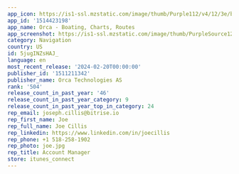 ```yaml
---
app_icon: https://is1-ssl.mzstatic.com/image/thumb/Purple112/v4/12/3e/bd/123ebdfd-e1a1-7a23-6842-6e0f2af19419/AppIcon-0-1x_U007emarketing-0-10-0-85-220.png/1024x1024bb.png
app_id: '1514423198'
app_name: Orca - Boating, Charts, Routes
app_screenshot: https://is1-ssl.mzstatic.com/image/thumb/PurpleSource126/v4/1e/15/9c/1e159cd7-6fc0-b146-8845-f10942123723/d2f130d2-b2ab-4ab8-a737-a92eadfe79c0_AS_Mobile_Mesa_de_trabajo_1_copia_42.jpg/1284x2778bb.png
category: Navigation
country: US
id: 5jugINZsHAJ_
language: en
most_recent_release: '2024-02-20T00:00:00'
publisher_id: '1511211342'
publisher_name: Orca Technologies AS
rank: '504'
release_count_in_past_year: '46'
release_count_in_past_year_category: 9
release_count_in_past_year_top_in_category: 24
rep_email: joseph.cillis@bitrise.io
rep_first_name: Joe
rep_full_name: Joe Cillis
rep_linkedin: https://www.linkedin.com/in/joecillis
rep_phone: +1 518-258-1902
rep_photo: joe.jpg
rep_title: Account Manager
store: itunes_connect
---
```

